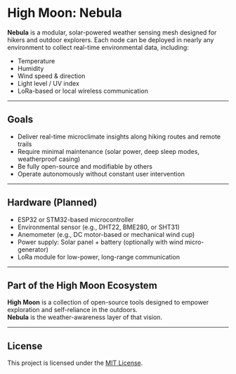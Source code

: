 # High Moon: Nebula

**Nebula** is a modular, solar-powered weather sensing mesh designed for hikers and outdoor explorers. Each node can be deployed in nearly any environment to collect real-time environmental data, including:

- Temperature
- Humidity
- Wind speed & direction
- Light level / UV index
- LoRa-based or local wireless communication

---

## Goals

- Deliver real-time microclimate insights along hiking routes and remote trails  
- Require minimal maintenance (solar power, deep sleep modes, weatherproof casing)  
- Be fully open-source and modifiable by others  
- Operate autonomously without constant user intervention  

---

## Hardware (Planned)

- ESP32 or STM32-based microcontroller  
- Environmental sensor (e.g., DHT22, BME280, or SHT31)  
- Anemometer (e.g., DC motor-based or mechanical wind cup)  
- Power supply: Solar panel + battery (optionally with wind micro-generator)  
- LoRa module for low-power, long-range communication  

---

## Part of the High Moon Ecosystem

**High Moon** is a collection of open-source tools designed to empower exploration and self-reliance in the outdoors.  
**Nebula** is the weather-awareness layer of that vision.

---

## License

This project is licensed under the [MIT License](LICENSE).
